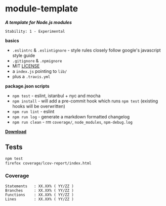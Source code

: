 # module-template

**_A template for Node.js modules_**

```
Stability: 1 - Experimental
```

**basics**

 - `.eslintrc` & `.eslintignore` - style rules closely follow google's javascript style guide
 - `.gitignore` & `.npmignore`
 - MIT [LICENSE](./LICENSE)
 - a `index.js` pointing to `lib/`
 - plus a `.travis.yml`

**package.json scripts**

 - `npm test` - eslint, istanbul + nyc and mocha
 - `npm install` - will add a pre-commit hook which runs `npm test` (existing hooks will be overwritten)
 - `npm run lint` - eslint
 - `npm run log` - generate a markdown formatted changelog
 - `npm run clean` - rm `coverage/`, `node_modules`, `npm-debug.log`

[**Download**](https://github.com/skenqbx/module-template/archive/master.zip)

## Tests

```bash
npm test
firefox coverage/lcov-report/index.html
```

### Coverage

```
Statements   : XX.XX% ( YY/ZZ )
Branches     : XX.XX% ( YY/ZZ )
Functions    : XX.XX% ( YY/ZZ )
Lines        : XX.XX% ( YY/ZZ )
```
